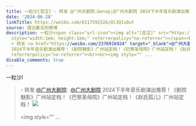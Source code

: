 ```yaml
---
title: 一粒沙[苦涩] - 转发 @广州大剧院:&ensp;@广州大剧院 2024下半年音乐剧演出推荐！《剧院魅影》广州站定档！《巴黎圣母院》广州站定档！《赵氏孤儿》广州站定档！...
date: '2024-06-28'
linkTitle: https://weibo.com/6117592326/Ol3QIuOut
source: 渡边蒼炎的微博
description: 一粒沙<span class="url-icon"><img alt="[苦涩]" src="https://face.t.sinajs.cn/t4/appstyle/expression/ext/normal/7e/2021_bitter_org.png"
  style="width:1em; height:1em;" referrerpolicy="no-referrer"></span><br><blockquote>
  - 转发 <a href="https://weibo.com/2376916924" target="_blank">@广州大剧院</a>: <a href="https://weibo.com/n/%E5%B9%BF%E5%B7%9E%E5%A4%A7%E5%89%A7%E9%99%A2">@广州大剧院</a>
  2024下半年音乐剧演出推荐！《剧院魅影》广州站定档！《巴黎圣母院》广州站定档！《赵氏孤儿》广州站定档！ <img style="" src="https://tvax1.sinaimg.cn/large/8dacdfbcgy1hr4w193m5ej20m82gwh15.jpg"
  referrerpolicy="no-referrer"><br><br><img style="" ...
disable_comments: true
---
```

一粒沙<span class="url-icon"><img alt="[苦涩]" src="https://face.t.sinajs.cn/t4/appstyle/expression/ext/normal/7e/2021_bitter_org.png" style="width:1em; height:1em;" referrerpolicy="no-referrer"></span><br><blockquote> - 转发 <a href="https://weibo.com/2376916924" target="_blank">@广州大剧院</a>: <a href="https://weibo.com/n/%E5%B9%BF%E5%B7%9E%E5%A4%A7%E5%89%A7%E9%99%A2">@广州大剧院</a> 2024下半年音乐剧演出推荐！《剧院魅影》广州站定档！《巴黎圣母院》广州站定档！《赵氏孤儿》广州站定档！ <img style="" src="https://tvax1.sinaimg.cn/large/8dacdfbcgy1hr4w193m5ej20m82gwh15.jpg" referrerpolicy="no-referrer"><br><br><img style="" ...